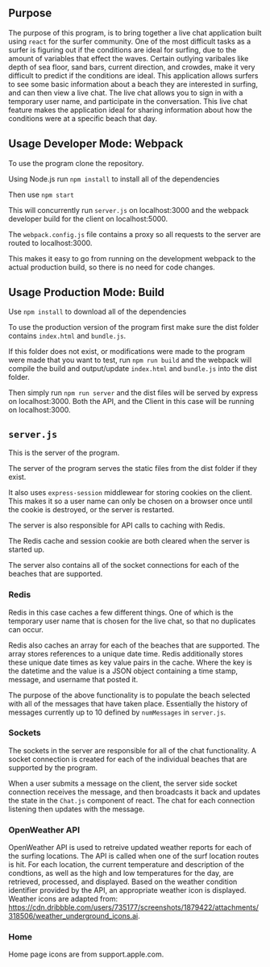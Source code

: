 ## Purpose

The purpose of this program, is to bring together a live chat application built using `react` for the surfer community. One of the most difficult tasks as a surfer is figuring out if the conditions are ideal for surfing, due to the amount of variables that effect the waves. Certain outlying varibales like depth of sea floor, sand bars, current direction, and crowdes, make it very difficult to predict if the conditions are ideal. This application allows surfers to see some basic information about a beach they are interested in surfing, and can then view a live chat. The live chat allows you to sign in with a temporary user name, and participate in the conversation. This live chat feature makes the application ideal for sharing information about how the conditions were at a specific beach that day. 

## Usage Developer Mode: Webpack

To use the program clone the repository.

Using Node.js run `npm install` to install all of the dependencies

Then use `npm start`

This will concurrently run `server.js` on localhost:3000 and the webpack developer build for the client on localhost:5000.

The `webpack.config.js` file contains a proxy so all requests to the server are routed to localhost:3000.

This makes it easy to go from running on the development webpack to the actual production build, so there is no need for code changes.

## Usage Production Mode: Build

Use `npm install` to download all of the dependencies

To use the production version of the program first make sure the dist folder contains `index.html` and `bundle.js`. 

If this folder does not exist, or modifications were made to the program were made that you want to test, run `npm run build` and the webpack will compile the build and output/update `index.html` and `bundle.js` into the dist folder. 

Then simply run `npm run server` and the dist files will be served by express on localhost:3000. Both the API, and the Client in this case will be running on localhost:3000. 

## `server.js`

This is the server of the program.

The server of the program serves the static files from the dist folder if they exist.

It also uses `express-session` middlewear for storing cookies on the client. This makes it so a user name can only be chosen on a browser once until the cookie is destroyed, or the server is restarted. 

The server is also responsible for API calls to caching with Redis.

The Redis cache and session cookie are both cleared when the server is started up. 

The server also contains all of the socket connections for each of the beaches that are supported.

### Redis

Redis in this case caches a few different things. One of which is the temporary user name that is chosen for the live chat, so that no duplicates can occur. 

Redis also caches an array for each of the beaches that are supported. The array stores references to a unique date time. Redis additionally stores these unique date times as key value pairs in the cache. Where the key is the datetime and the value is a JSON object containing a time stamp, message, and username that posted it.

The purpose of the above functionality is to populate the beach selected with all of the messages that have taken place. Essentially the history of messages currently up to 10 defined by `numMessages` in `server.js`.

### Sockets

The sockets in the server are responsible for all of the chat functionality. A socket connection is created for each of the individual beaches that are supported by the program.

When a user submits a message on the client, the server side socket connection receives the message, and then broadcasts it back and updates the state in the `Chat.js` component of react. The chat for each connection listening then updates with the message.


### OpenWeather API

OpenWeather API is used to retreive updated weather reports for each of the surfing locations. The API is called when one of the surf location routes is hit. For each location, the current temperature and description of the condtions, as well as the high and low temperatures for the day, are retrieved, processed, and displayed. Based on the weather condition identifier provided by the API, an appropriate weather icon is displayed. Weather icons are adapted from: https://cdn.dribbble.com/users/735177/screenshots/1879422/attachments/318506/weather_underground_icons.ai. 

### Home

Home page icons are from support.apple.com.
